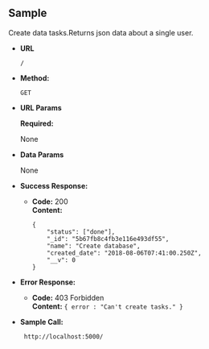 **Sample**
----
  Create data tasks.Returns json data about a single user.

* **URL**
    ```
    /
    ```

* **Method:**

  `GET`
  
*  **URL Params**

   **Required:**
 
   None

* **Data Params**

  None

* **Success Response:**

  * **Code:** 200 <br />
    **Content:** 
    ```
    {
        "status": ["done"],
        "_id": "5b67fb8c4fb3e116e493df55",
        "name": "Create database",
        "created_date": "2018-08-06T07:41:00.250Z",
        "__v": 0
    }
    ```
 
* **Error Response:**

  * **Code:** 403 Forbidden <br />
    **Content:** `{ error : "Can't create tasks." }`

* **Sample Call:**

  ```
   http://localhost:5000/
  ```